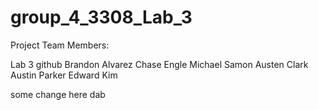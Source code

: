 # group_4_3308_Lab_3

Project Team Members:

Lab 3 github
Brandon Alvarez
Chase Engle
Michael Samon
Austen Clark
Austin Parker
Edward Kim

some change here
dab

